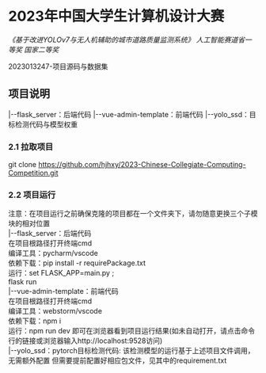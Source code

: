# 2023年中国大学生计算机设计大赛
*《基于改进YOLOv7与无人机辅助的城市道路质量监测系统》* 
*人工智能赛道省一等奖 国家二等奖*  

2023013247-项目源码与数据集

## 项目说明
|--flask_server：后端代码
|--vue-admin-template：前端代码
|--yolo_ssd：目标检测代码与模型权重

### 2.1 拉取项目 
git clone https://github.com/hjhxy/2023-Chinese-Collegiate-Computing-Competition.git

### 2.2 项目运行
注意：在项目运行之前确保克隆的项目都在一个文件夹下，请勿随意更换三个子模块的相对位置<br/>
|--flask_server：后端代码<br/>
    在项目根路径打开终端cmd<br/>
    编译工具：pycharm/vscode<br/>
    依赖下载：pip install -r requirePackage.txt <br/>
    运行：set FLASK_APP=main.py ; <br/>
          flask run<br/>
|--vue-admin-template：前端代码<br/>
    在项目根路径打开终端cmd<br/>
    编译工具：webstorm/vscode<br/>
    依赖下载：npm i <br/>
    运行：npm run dev 即可在浏览器看到项目运行结果(如未自动打开，请点击命令行的链接或浏览器输入http://localhost:9528访问)<br/>
|--yolo_ssd：pytorch目标检测代码:
    该检测模型的运行基于上述项目文件调用，无需额外配置
    但需要提前配置好相应包文件，见其中的requirement.txt
    
    
    
